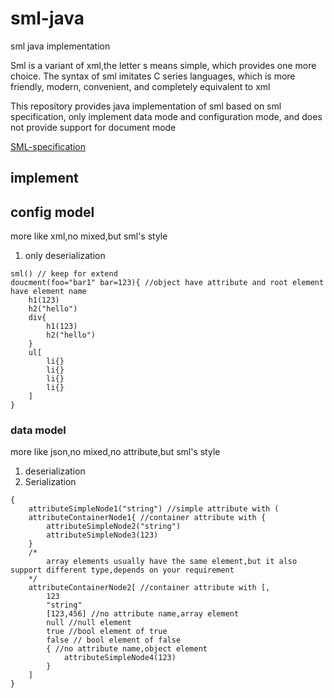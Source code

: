 # sml-java

sml java implementation

Sml is a variant of xml,the letter s means simple, which provides one more choice.
The syntax of sml imitates C series languages,
which is more friendly, modern, convenient, and completely equivalent to xml

This repository provides java implementation of sml based on sml specification,
only implement data mode and configuration mode,
and does not provide support for document mode

[SML-specification](https://github.com/super-simple/SML-specification)

## implement

## config model

more like xml,no mixed,but sml's style

1. only deserialization

```text
sml() // keep for extend
doucment(foo="bar1" bar=123){ //object have attribute and root element have element name
    h1(123)
    h2("hello")
    div{
        h1(123)
        h2("hello")
    }
    ul[
        li{}
        li{}
        li{}
        li{}
    ]
}
```

### data model

more like json,no mixed,no attribute,but sml's style

1. deserialization
2. Serialization

```text
{
    attributeSimpleNode1("string") //simple attribute with (
    attributeContainerNode1{ //container attribute with {
        attributeSimpleNode2("string")
        attributeSimpleNode3(123)
    }
    /*
        array elements usually have the same element,but it also support different type,depends on your requirement
    */
    attributeContainerNode2[ //container attribute with [,
        123
        "string"
        [123,456] //no attribute name,array element
        null //null element
        true //bool element of true
        false // bool element of false
        { //no attribute name,object element
            attributeSimpleNode4(123)
        }
    ]
}
```
